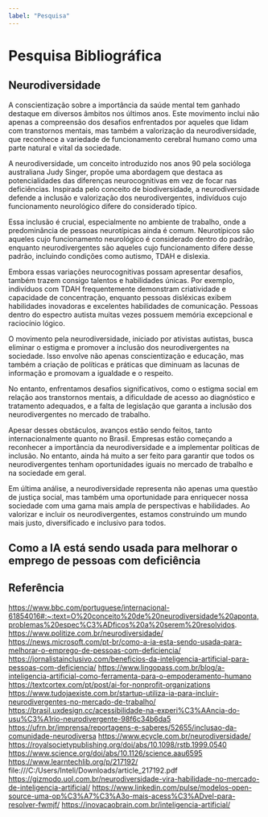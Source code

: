 ```yaml
---
label: "Pesquisa"
---
```


# Pesquisa Bibliográfica

## Neurodiversidade
A conscientização sobre a importância da saúde mental tem ganhado destaque em diversos âmbitos nos últimos anos. Este movimento inclui não apenas a compreensão dos desafios enfrentados por aqueles que lidam com transtornos mentais, mas também a valorização da neurodiversidade, que reconhece a variedade de funcionamento cerebral humano como uma parte natural e vital da sociedade.

A neurodiversidade, um conceito introduzido nos anos 90 pela socióloga australiana Judy Singer, propõe uma abordagem que destaca as potencialidades das diferenças neurocognitivas em vez de focar nas deficiências. Inspirada pelo conceito de biodiversidade, a neurodiversidade defende a inclusão e valorização dos neurodivergentes, indivíduos cujo funcionamento neurológico difere do considerado típico.

Essa inclusão é crucial, especialmente no ambiente de trabalho, onde a predominância de pessoas neurotípicas ainda é comum. Neurotípicos são aqueles cujo funcionamento neurológico é considerado dentro do padrão, enquanto neurodivergentes são aqueles cujo funcionamento difere desse padrão, incluindo condições como autismo, TDAH e dislexia.

Embora essas variações neurocognitivas possam apresentar desafios, também trazem consigo talentos e habilidades únicas. Por exemplo, indivíduos com TDAH frequentemente demonstram criatividade e capacidade de concentração, enquanto pessoas disléxicas exibem habilidades inovadoras e excelentes habilidades de comunicação. Pessoas dentro do espectro autista muitas vezes possuem memória excepcional e raciocínio lógico.

O movimento pela neurodiversidade, iniciado por ativistas autistas, busca eliminar o estigma e promover a inclusão dos neurodivergentes na sociedade. Isso envolve não apenas conscientização e educação, mas também a criação de políticas e práticas que diminuam as lacunas de informação e promovam a igualdade e o respeito.

No entanto, enfrentamos desafios significativos, como o estigma social em relação aos transtornos mentais, a dificuldade de acesso ao diagnóstico e tratamento adequados, e a falta de legislação que garanta a inclusão dos neurodivergentes no mercado de trabalho.

Apesar desses obstáculos, avanços estão sendo feitos, tanto internacionalmente quanto no Brasil. Empresas estão começando a reconhecer a importância da neurodiversidade e a implementar políticas de inclusão. No entanto, ainda há muito a ser feito para garantir que todos os neurodivergentes tenham oportunidades iguais no mercado de trabalho e na sociedade em geral.

Em última análise, a neurodiversidade representa não apenas uma questão de justiça social, mas também uma oportunidade para enriquecer nossa sociedade com uma gama mais ampla de perspectivas e habilidades. Ao valorizar e incluir os neurodivergentes, estamos construindo um mundo mais justo, diversificado e inclusivo para todos.

## Como a IA está sendo usada para melhorar o emprego de pessoas com deficiência





## Referência 
https://www.bbc.com/portuguese/internacional-61854016#:~:text=O%20conceito%20de%20neurodiversidade%20aponta,problemas%20espec%C3%ADficos%20a%20serem%20resolvidos.
https://www.politize.com.br/neurodiversidade/
https://news.microsoft.com/pt-br/como-a-ia-esta-sendo-usada-para-melhorar-o-emprego-de-pessoas-com-deficiencia/
https://jornalistainclusivo.com/beneficios-da-inteligencia-artificial-para-pessoas-com-deficiencia/
https://www.lingopass.com.br/blog/a-inteligencia-artificial-como-ferramenta-para-o-empoderamento-humano
https://textcortex.com/pt/post/ai-for-nonprofit-organizations
https://www.tudojaexiste.com.br/startup-utiliza-ia-para-incluir-neurodivergentes-no-mercado-de-trabalho/
https://brasil.uxdesign.cc/acessibilidade-na-experi%C3%AAncia-do-usu%C3%A1rio-neurodivergente-98f6c34b6da5
https://ufrn.br/imprensa/reportagens-e-saberes/52655/inclusao-da-comunidade-neurodiversa
https://www.ecycle.com.br/neurodiversidade/
https://royalsocietypublishing.org/doi/abs/10.1098/rstb.1999.0540
https://www.science.org/doi/abs/10.1126/science.aau6595
https://www.learntechlib.org/p/217192/
file:///C:/Users/Inteli/Downloads/article_217192.pdf
https://gizmodo.uol.com.br/neurodiversidade-vira-habilidade-no-mercado-de-inteligencia-artificial/
https://www.linkedin.com/pulse/modelos-open-source-uma-op%C3%A7%C3%A3o-mais-acess%C3%ADvel-para-resolver-fwmjf/
https://inovacaobrain.com.br/inteligencia-artificial/



